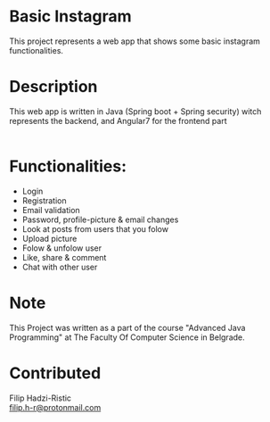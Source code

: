 # Basic Instagram
This project represents a web app that shows some basic instagram functionalities.<br>

# Description 
This web app is written in Java (Spring boot + Spring security) witch represents the backend, and Angular7 for the frontend part<br><br>

# Functionalities:
- Login<br>
- Registration<br>
- Email validation<br>
- Password, profile-picture & email changes<br>
- Look at posts from users that you folow<br>
- Upload picture<br>
- Folow & unfolow user<br>
- Like, share & comment<br>
- Chat with other user<br>

# Note
This Project was written as a part of the course "Advanced Java Programming" at The Faculty Of Computer Science in Belgrade.

# Contributed
Filip Hadzi-Ristic<br>
filip.h-r@protonmail.com<br>
